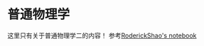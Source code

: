 # **普通物理学**
这里只有关于普通物理学二的内容！
参考[RoderickShao's notebook](https://roderickshao.github.io/RoderickShao_notebook/%E9%80%9A%E8%AF%86%E5%9F%BA%E7%A1%80%E8%AF%BE/%E6%99%AE%E9%80%9A%E7%89%A9%E7%90%86%E5%AD%A6/Introduction/)